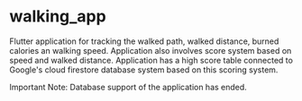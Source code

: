 # walking_app

Flutter application for tracking the walked path, walked distance, burned calories an walking speed.
Application also involves score system based on speed and walked distance.
Application has a high score table connected to Google's cloud firestore database system based on this scoring system.

Important Note: Database support of the application has ended.
